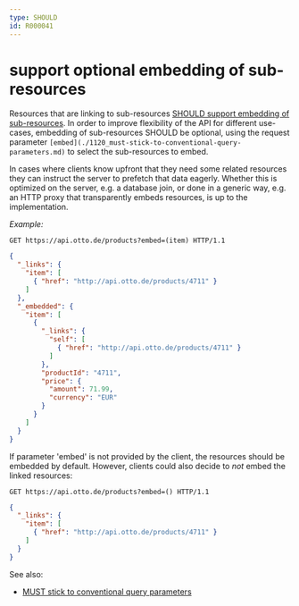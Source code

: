 ```yaml
---
type: SHOULD
id: R000041
---
```


# support optional embedding of sub-resources

Resources that are linking to sub-resources [SHOULD support embedding of sub-resources](./3010_should-embed-sub-resources.md). 
In order to improve flexibility of the API for different use-cases, embedding of sub-resources SHOULD be optional, 
using the request parameter `[embed](./1120_must-stick-to-conventional-query-parameters.md)` to select the 
sub-resources to embed.

In cases where clients know upfront that they need some related resources they can instruct the server to prefetch
that data eagerly. Whether this is optimized on the server, e.g. a database join, or done in a generic way, e.g. an
HTTP proxy that transparently embeds resources, is up to the implementation.


_Example:_

```http request
GET https://api.otto.de/products?embed=(item) HTTP/1.1
```
```json
{
  "_links": {
    "item": [
      { "href": "http://api.otto.de/products/4711" }
    ]
  },
  "_embedded": {
    "item": [
      {
        "_links": {
          "self": [
            { "href": "http://api.otto.de/products/4711" }
          ]
        },
        "productId": "4711",
        "price": {
          "amount": 71.99,
          "currency": "EUR"
        }
      }
    ]
  }
}
```

If parameter 'embed' is not provided by the client, the resources should be embedded by default. However, clients could 
also decide to *not* embed the linked resources:

```http request
GET https://api.otto.de/products?embed=() HTTP/1.1
```
```json
{
  "_links": {
    "item": [
      { "href": "http://api.otto.de/products/4711" }
    ]
  }
}
```
See also:

- [MUST stick to conventional query parameters](./1120_must-stick-to-conventional-query-parameters.md)
